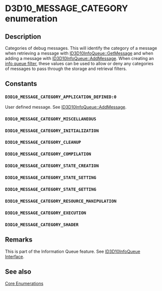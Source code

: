# D3D10_MESSAGE_CATEGORY enumeration

## Description

Categories of debug messages. This will identify the category of a message when retrieving a message with [ID3D10InfoQueue::GetMessage](https://learn.microsoft.com/windows/desktop/api/d3d10sdklayers/nf-d3d10sdklayers-id3d10infoqueue-getmessage) and when adding a message with [ID3D10InfoQueue::AddMessage](https://learn.microsoft.com/windows/desktop/api/d3d10sdklayers/nf-d3d10sdklayers-id3d10infoqueue-addmessage). When creating an [info queue filter](https://learn.microsoft.com/windows/desktop/api/d3d10sdklayers/ns-d3d10sdklayers-d3d10_info_queue_filter), these values can be used to allow or deny any categories of messages to pass through the storage and retrieval filters.

## Constants

### `D3D10_MESSAGE_CATEGORY_APPLICATION_DEFINED:0`

User defined message. See [ID3D10InfoQueue::AddMessage](https://learn.microsoft.com/windows/desktop/api/d3d10sdklayers/nf-d3d10sdklayers-id3d10infoqueue-addmessage).

### `D3D10_MESSAGE_CATEGORY_MISCELLANEOUS`

### `D3D10_MESSAGE_CATEGORY_INITIALIZATION`

### `D3D10_MESSAGE_CATEGORY_CLEANUP`

### `D3D10_MESSAGE_CATEGORY_COMPILATION`

### `D3D10_MESSAGE_CATEGORY_STATE_CREATION`

### `D3D10_MESSAGE_CATEGORY_STATE_SETTING`

### `D3D10_MESSAGE_CATEGORY_STATE_GETTING`

### `D3D10_MESSAGE_CATEGORY_RESOURCE_MANIPULATION`

### `D3D10_MESSAGE_CATEGORY_EXECUTION`

### `D3D10_MESSAGE_CATEGORY_SHADER`

## Remarks

This is part of the Information Queue feature. See [ID3D10InfoQueue Interface](https://learn.microsoft.com/windows/desktop/api/d3d10sdklayers/nn-d3d10sdklayers-id3d10infoqueue).

## See also

[Core Enumerations](https://learn.microsoft.com/windows/desktop/direct3d10/d3d10-graphics-reference-d3d10-core-enums)
